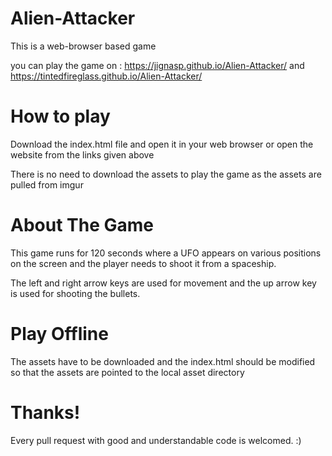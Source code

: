 # Alien-Attacker

This is a web-browser based game

you can play the game on : https://jignasp.github.io/Alien-Attacker/ and https://tintedfireglass.github.io/Alien-Attacker/

# How to play

Download the index.html file and open it in your web browser
or
open the website from the links given above

There is no need to download the assets to play the game as the assets are pulled from imgur

# About The Game

This game runs for 120 seconds where a UFO appears on various positions on the screen and the player needs to shoot it from a spaceship.

The left and right arrow keys are used for movement and the up arrow key is used for shooting the bullets.

# Play Offline

The assets have to be downloaded and the index.html should be modified so that the assets are pointed to the local asset directory 

# Thanks!

Every pull request with good and understandable code is welcomed. 
:)

